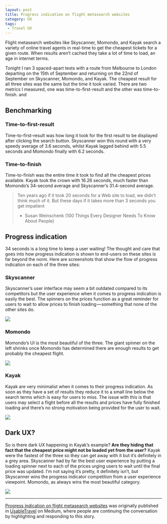```yaml
---
layout: post
title: Progress indication on flight metasearch websites
category: UX
tags:
 - Travel UX
---
```

Flight metasearch websites like Skyscanner, Momondo, and Kayak search a variety of online travel agents in real-time to get the cheapest tickets for a given route. When results aren’t cached they take a lot of time to load, an age in internet terms.

Tonight I ran 3 spaced-apart tests with a route from Melbourne to London departing on the 15th of September and returning on the 22nd of September on Skyscanner, Momondo, and Kayak. The cheapest result for all three sites was the same but the time it took varied. There are two metrics I measured, one was time-to-first-result and the other was time-to-finish. and

## Benchmarking

### Time-to-first-result

Time-to-first-result was how long it took for the first result to be displayed after clicking the search button. Skyscanner won this round with a very speedy average of 3.6 seconds, whilst Kayak lagged behind with 5.5 seconds and Momondo finally with 6.2 seconds.

### Time-to-finish

Time-to-finish was the entire time it took to find all the cheapest prices available. Kayak took the crown with 16.26 seconds, much faster than Momondo’s 34-second average and Skyscanner’s 31.4-second average.

> Ten years ago if it took 20 seconds for a Web site to load, we didn’t think much of it. But these days if it takes more than 3 seconds you get impatient  
> - Susan Weinschenk (100 Things Every Designer Needs To Know About People)

## Progress indication

34 seconds is a long time to keep a user waiting! The thought and care that goes into how progress indication is shown to end-users on these sites is far beyond the norm. Here are screenshots that show the flow of progress indication on each of the three sites:

### Skyscanner

Skyscanner’s user interface may seem a bit outdated compared to its competitors but the user experience when it comes to progress indication is easily the best. The spinners on the prices function as a great reminder for users to wait to allow prices to finish loading — something that none of the other sites do.

![](https://cdn-images-1.medium.com/max/990/1*YoO-dVKN2fXuocFYuPpMXw.jpeg)

### Momondo

Momondo’s UI is the most beautiful of the three. The giant spinner on the left shrinks once Momondo has determined there are enough results to get probably the cheapest flight.

![](https://cdn-images-1.medium.com/max/990/1*yPF6pNe_CcXZQ1x1743h8w.jpeg)

### Kayak

Kayak are very minimalist when it comes to their progress indication. As soon as they have a set of results they reduce it to a small line below the search terms which is easy for users to miss. The issue with this is that users may select a flight before all the results and prices have fully finished loading and there’s no strong motivation being provided for the user to wait.

![](https://cdn-images-1.medium.com/max/990/1*-WsJS1fuNmn-pJcTrlqRAQ.jpeg)

## Dark UX?

So is there dark UX happening in Kayak’s example? **Are they hiding that fact that the cheapest price might not be loaded yet from the user?** Kayak were the fastest of the three so they can get away with it but it’s definitely in a grey area. Skyscanner had by far the best user experience by putting a loading spinner next to each of the prices urging users to wait until the final price was updated. I’m not saying it’s pretty, it definitely isn’t, but Skyscanner wins the progress indicator competition from a user experience viewpoint. Momondo, as always wins the most beautiful category.

![](https://medium.com/_/stat?event=post.clientViewed&referrerSource=full_rss&postId=b2a3b07bf497)

* * *

[Progress indication on flight metasearch websites](https://usabletravel.com/progress-indication-on-flight-metasearch-websites-b2a3b07bf497) was originally published in [UsableTravel](https://usabletravel.com) on Medium, where people are continuing the conversation by highlighting and responding to this story.